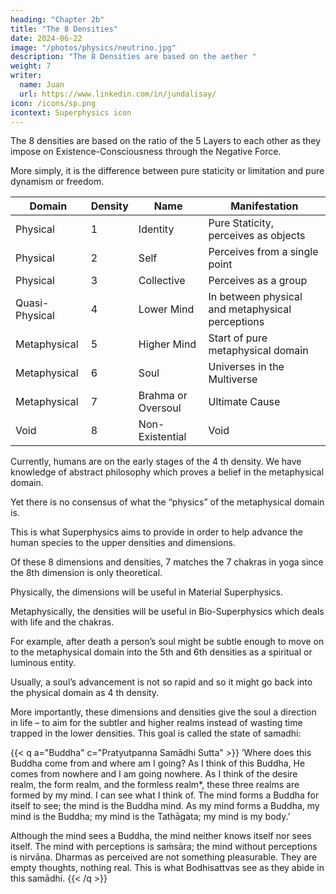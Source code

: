 ```yaml
---
heading: "Chapter 2b"
title: "The 8 Densities"
date: 2024-06-22
image: "/photos/physics/neutrino.jpg"
description: "The 8 Densities are based on the aether "
weight: 7
writer:
  name: Juan
  url: https://www.linkedin.com/in/jundalisay/
icon: /icons/sp.png
icontext: Superphysics icon
---
```



The 8 densities are based on the ratio of the 5 Layers to each other as they impose on Existence-Consciousness through the Negative Force. 

More simply, it is the difference between pure staticity or limitation and pure dynamism or freedom.

Domain | Density | Name | Manifestation
--- | --- | --- | ---
Physical | 1 | Identity | Pure Staticity, perceives as objects
Physical | 2 | Self | Perceives from a single point
Physical | 3 | Collective | Perceives as a group
Quasi-Physical | 4 | Lower Mind | In between physical and metaphysical perceptions
Metaphysical | 5 | Higher Mind | Start of pure metaphysical domain
Metaphysical | 6 | Soul | Universes in the Multiverse
Metaphysical |  7 | Brahma or Oversoul  | Ultimate Cause
Void |  8 | Non-Existential | Void



Currently, humans are on the early stages of the 4 th density. We have knowledge of abstract philosophy which proves a belief in the metaphysical domain. 

Yet there is no consensus of what the “physics” of the metaphysical domain is. 

This is what Superphysics aims to provide in order to help advance the human species to the upper densities and dimensions.

Of these 8 dimensions and densities, 7 matches the 7 chakras in yoga since the 8th dimension is only theoretical. 

Physically, the dimensions will be useful in Material Superphysics.

Metaphysically, the densities will be useful in Bio-Superphysics which deals with life and the chakras.

For example, after death a person’s soul might be subtle enough to move on to the metaphysical domain into the 5th and 6th densities as a spiritual or luminous entity. 

Usually, a soul’s advancement is not so rapid and so it might go back into the physical domain as 4 th
density.

More importantly, these dimensions and densities give the soul a direction in life – to aim for the subtler and higher realms instead of wasting time trapped in the lower densities. This goal is called the state of samadhi:

{{< q a="Buddha" c="Pratyutpanna Samādhi Sutta" >}}
’Where does this Buddha come from and where am I going? As I think of this Buddha, He comes from nowhere and I am going nowhere. As I think of the desire realm, the form realm, and the formless realm*, these three realms are formed by my mind. I can see what I think of. The mind forms a Buddha for itself to see; the mind is the Buddha mind. As my mind forms a Buddha, my mind is the Buddha; my mind is the Tathāgata; my mind is my body.’ 

Although the mind sees a Buddha, the mind neither knows itself nor sees itself. The mind with perceptions is saṁsāra; the mind without perceptions is nirvāṇa. Dharmas as perceived are not
something pleasurable. They are empty thoughts,
nothing real. This is what Bodhisattvas see as they abide
in this samādhi.
{{< /q >}}


<!-- *The desire and formless realms are in the metaphysical domain while the
form realm is in the physical domain. Desire makes up the 2 Forces which
will be explained in Chapter 3. -->